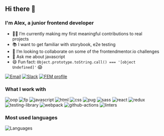 ## Hi there 👋

### I'm Alex, a junior frontend developer

- 🧑‍💻 I’m currently making my first meaningful contributions to real projects
- 📚 I want to get familiar with storybook, e2e testing
- 🤝 I’m looking to collaborate on some of the frontendmentor.io challenges
- 💬 Ask me about javascript
- 😄 Fun fact: `Object.prototype.toString.call() === '[object Undefined]'` 😱

[![Email](https://img.shields.io/badge/Email-0078D4?logo=microsoft-outlook)](mailto:alexkim6@outlook.com) [![Slack](https://img.shields.io/badge/Slack-4a154b?&logo=slack)](https://frontendmentor.slack.com/team/U010MQL447M) [![FEM profile](https://img.shields.io/badge/frontendmentor.io-3e54a3?&logo=frontendmentor)](https://www.frontendmentor.io/profile/alex-kim-dev)

### What I work with

![oop](https://img.shields.io/badge/OOP-333740?)
![fp](https://img.shields.io/badge/FP-333740?)
![javascript](https://img.shields.io/badge/Javascript-333740?&logo=javascript&logoColor=e4e8ec)
![html](https://img.shields.io/badge/html-333740?&logo=html5&logoColor=e4e8ec)
![css](https://img.shields.io/badge/css-333740?&logo=css3&logoColor=e4e8ec)
![pug](https://img.shields.io/badge/pug-333740?&logo=pug&logoColor=e4e8ec)
![sass](https://img.shields.io/badge/sass-333740?&logo=sass&logoColor=e4e8ec)
![react](https://img.shields.io/badge/react-333740?&logo=react&logoColor=e4e8ec)
![redux](https://img.shields.io/badge/redux-333740?&logo=redux&logoColor=e4e8ec)
![testing-library](https://img.shields.io/badge/testing_library-333740?&logo=testing-library&logoColor=e4e8ec)
![webpack](https://img.shields.io/badge/webpack-333740?&logo=webpack&logoColor=e4e8ec)
![github-actions](https://img.shields.io/badge/github_actions-333740?&logo=github-actions&logoColor=e4e8ec)
![linters](https://img.shields.io/badge/linters!-333740?&logo=eslint&logoColor=e4e8ec)

### Most used languages

![Languages](https://github-readme-stats.vercel.app/api/top-langs/?username=alex-kim-dev&layout=compact&bg_color=22272E&hide_title=true&text_color=e4e8ec&hide_border=true&border_radius=6&card_width=278&langs_count=6)
